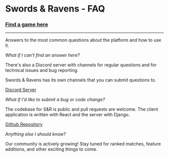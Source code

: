 # Swords & Ravens - FAQ

### [Find a game here](https://swordsandravens.net/games/)

---

Answers to the most common questions about the platform and how to use it.


*What if I can't find an answer here?*

There's also a Discord server with channels for regular questions and for technical issues and bug reporting.

Swords & Ravens has its own channels that you can submit questions to.

[Discord Server](https://discord.gg/PTM78bW8UP)

*What if I'd like to submit a bug or code change?*

The codebase for S&R is public and pull requests are welcome. The client application is written with React and the server with Django.

[Github Repository](https://github.com/Longwelwind/swords-and-ravens)

*Anything else I should know?*

Our community is actively growing! Stay tuned for ranked matches, feature additions, and other exciting things to come.